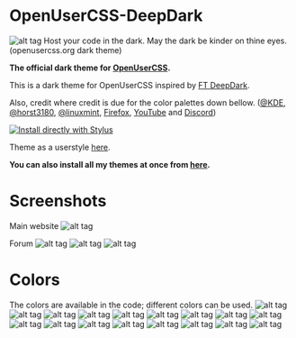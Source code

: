 # OpenUserCSS-DeepDark
![alt tag](./Images/OpenUserCSS%20-%20DeepDark.png)
Host your code in the dark. May the dark be kinder on thine eyes. (openusercss.org dark theme)

**The official dark theme for [OpenUserCSS](https://openusercss.org).**

This is a dark theme for OpenUserCSS inspired by [FT DeepDark](https://addons.mozilla.org/en-US/firefox/addon/ft-deepdark/?src=search).

Also, credit where credit is due for the color palettes down bellow. ([@KDE](https://github.com/KDE), [@horst3180](https://github.com/horst3180), [@linuxmint](https://github.com/linuxmint), [Firefox](https://www.mozilla.org/en-US/firefox/new/), [YouTube](https://www.youtube.com/) and [Discord](https://discordapp.com/))


[![Install directly with Stylus](https://img.shields.io/badge/Install%20%20directly%20with%20%20-%20%20Stylus%20%20-21d1d0.svg)](https://rawgit.com/OpenUserCSS/OpenUserCSS-DeepDark/master/OpenUserCSSDeepDark.user.css)

Theme as a userstyle [here](https://openusercss.org/theme/5a4605de961b8c0b001f2476).

**You can also install all my themes at once from [here](https://github.com/RaitaroH/Import-All-Deepdark).**

# Screenshots
Main website
![alt tag](./Images/Main.png)

Forum
![alt tag](./Images/Forum_main.png)
![alt tag](./Images/Forum_post.png)
![alt tag](./Images/Forum_search.png)

# Colors
The colors are available in the code; different colors can be used.
![alt tag](./Images/ArcDark_Colors.png)
![alt tag](./Images/BreezeDark_Colors.png)
![alt tag](./Images/DeepDark_Colors.png)
![alt tag](./Images/Discord_Colors.png)
![alt tag](./Images/FirefoxDark_Colors.png)
![alt tag](./Images/Firefox57_Colors.png)
![alt tag](./Images/Mint-Y-Dark_Colors.png)
![alt tag](./Images/VertexDark_Colors.png)
![alt tag](./Images/Youtube_Colors.png)
![alt tag](./Images/9anime_Colors.png)
![alt tag](./Images/JishoDawn_Colors.png)
![alt tag](./Images/BlackAndWhite_Colors.png)
![alt tag](./Images/Orange_Colors.png)
![alt tag](./Images/UbuntuGrey_Colors.png)
![alt tag](./Images/UbuntuPurple_Colors.png)
![alt tag](./Images/Yellow1_Colors.png)
![alt tag](./Images/Yellow2_Colors.png)
